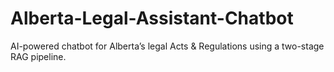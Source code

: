 # Alberta-Legal-Assistant-Chatbot
AI-powered chatbot for Alberta’s legal Acts &amp; Regulations using a two-stage RAG pipeline.

